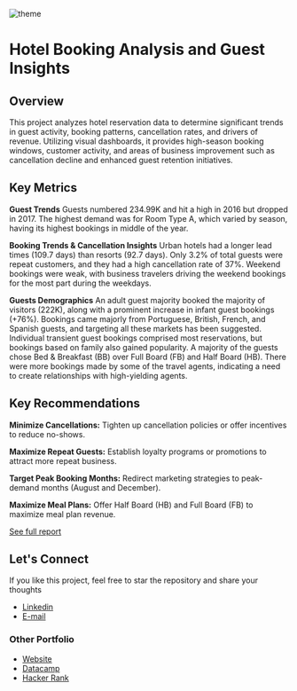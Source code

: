 ![theme](https://github.com/sakibahmed-da/hotel_booking/blob/main/hotel_booking_theme.png)

# Hotel Booking Analysis and Guest Insights

## Overview

This project analyzes hotel reservation data to determine significant trends in guest activity, booking patterns, cancellation rates, and drivers of revenue. Utilizing visual dashboards, it provides high-season booking windows, customer activity, and areas of business improvement such as cancellation decline and enhanced guest retention initiatives. 


## Key Metrics

**Guest Trends**
Guests numbered 234.99K and hit a high in 2016 but dropped in 2017. The highest demand was for Room Type A, which varied by season, having its highest bookings in middle of the year.

**Booking Trends & Cancellation Insights**
Urban hotels had a longer lead times (109.7 days) than resorts (92.7 days). Only 3.2% of total guests were repeat customers, and they had a high cancellation rate of 37%. Weekend bookings were weak, with business travelers driving the weekend bookings for the most part during the weekdays.

**Guests Demographics**
An adult guest majority booked the majority of visitors (222K), along with a prominent increase in infant guest bookings (+76%). Bookings came majorly from Portuguese, British, French, and Spanish guests, and targeting all these markets has been suggested. Individual transient guest bookings comprised most reservations, but bookings based on family also gained popularity.
A majority of the guests chose Bed & Breakfast (BB) over Full Board (FB) and Half Board (HB). There were more bookings made by some of the travel agents, indicating a need to create relationships with high-yielding agents.

## Key Recommendations

**Minimize Cancellations:** Tighten up cancellation policies or offer incentives to reduce no-shows.

**Maximize Repeat Guests:** Establish loyalty programs or promotions to attract more repeat business.

**Target Peak Booking Months:** Redirect marketing strategies to peak-demand months (August and December).

**Maximize Meal Plans:** Offer Half Board (HB) and Full Board (FB) to maximize meal plan revenue.

[See full report](https://github.com/sakibahmed-da/hotel_booking/blob/main/hotel_booking_report.pdf)

## Let's Connect
If you like this project, feel free to  star the repository and share your thoughts

- [Linkedin](https://www.linkedin.com/in/sakibahmed007q/)
- [E-mail](ahmedsakib2002@gmail.com)

### Other Portfolio

- [Website](https://sakib007q.wixsite.com/sakib-ahmed)
- [Datacamp](https://www.datacamp.com/portfolio/sakib007)
- [Hacker Rank](https://www.hackerrank.com/profile/sakib007)
